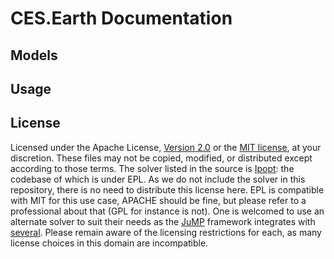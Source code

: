 # CES.Earth Documentation


## Models


## Usage


## License

Licensed under the Apache License, [Version 2.0](http://www.apache.org/licenses/LICENSE-2.0) or the [MIT license](http://opensource.org/licenses/MIT), at your discretion. These files may not be copied, modified, or distributed except according to those terms.
The solver listed in the source is [Ipopt](https://projects.coin-or.org/Ipopt): the codebase of which is under EPL.
As we do not include the solver in this repository, there is no need to distribute this license here. EPL is compatible with MIT for this use case, APACHE should be fine, but please refer to a professional about that (GPL for instance is not).
One is welcomed to use an alternate solver to suit their needs as the [JuMP](https://github.com/JuliaOpt/JuMP.jl) framework integrates with [several](http://www.juliaopt.org/JuMP.jl/0.18/installation.html#getting-solvers).
Please remain aware of the licensing restrictions for each, as many license choices in this domain are incompatible.

